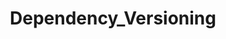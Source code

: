 ﻿---
ms.date:  06/12/2017
contributor:  manikb
ms.topic:  reference
keywords:  gallery,powershell,cmdlet,psget
title:  Dependency_Versioning
---